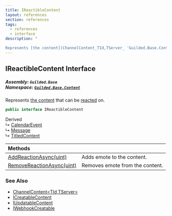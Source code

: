 ```yaml
---
title: IReactibleContent
layout: references
section: references
tags:
  - references
  - interface
description: "

Represents [the content](ChannelContent_TId,TServer_ 'Guilded.Base.Content.ChannelContent<TId,TServer>') that can be [reacted](Reaction 'Guilded.Base.Content.Reaction') on."
---
```


## IReactibleContent Interface
##### **Assembly:** `Guilded.Base`<br/>**Namespace:** [`Guilded.Base.Content`](Guilded.Base.Content 'Guilded.Base.Content')

Represents [the content](ChannelContent_TId,TServer_ 'Guilded.Base.Content.ChannelContent<TId,TServer>') that can be [reacted](Reaction 'Guilded.Base.Content.Reaction') on.

```csharp
public interface IReactibleContent
```

Derived  
&#8627; [CalendarEvent](CalendarEvent 'Guilded.Base.Content.CalendarEvent')  
&#8627; [Message](Message 'Guilded.Base.Content.Message')  
&#8627; [TitledContent](TitledContent 'Guilded.Base.Content.TitledContent')

| Methods | |
| :--- | :--- |
| [AddReactionAsync(uint)](IReactibleContent.AddReactionAsync(uint) 'Guilded.Base.Content.IReactibleContent.AddReactionAsync(uint)') | Adds emote to the content. |
| [RemoveReactionAsync(uint)](IReactibleContent.RemoveReactionAsync(uint) 'Guilded.Base.Content.IReactibleContent.RemoveReactionAsync(uint)') | Removes emote from the content. |

### See Also
- [ChannelContent&lt;TId,TServer&gt;](ChannelContent_TId,TServer_ 'Guilded.Base.Content.ChannelContent<TId,TServer>')
- [ICreatableContent](ICreatableContent 'Guilded.Base.Content.ICreatableContent')
- [IUpdatableContent](IUpdatableContent 'Guilded.Base.Content.IUpdatableContent')
- [IWebhookCreatable](IWebhookCreatable 'Guilded.Base.Content.IWebhookCreatable')
